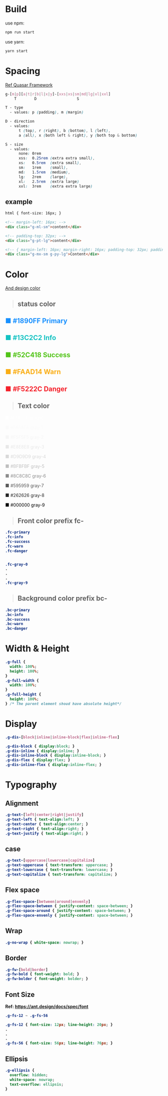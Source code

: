 # Build

use npm:

```bash
npm run start
```

use yarn:

```bash
yarn start
```

# Spacing

[Ref Quasar Framework](https://quasar-framework.org/components/spacing.html)

```css
g-[m|p][a|t|r|b|l|x|y]-[xxs|xs|sm|md|lg|xl|xxl]
    T        D                  S

T - type
  - values: p (padding), m (margin)

D - direction
  - values:
      t (top), r (right), b (bottom), l (left),
      a (all), x (both left & right), y (both top & bottom)

S - size
  - values:
      none: 0rem
      xss:  0.25rem (extra extra small),
      xs:   0.5rem  (extra small),
      sm:   1rem    (small),
      md:   1.5rem  (medium),
      lg:   2rem    (large),
      xl:   2.5rem  (extra large)
      xxl:  3rem    (extra extra large)

```

## example

```html
html { font-size: 16px; }

<!-- margin-left: 16px; -->
<div class="g-ml-sm">content</div>

<!-- padding-top: 32px; -->
<div class="g-pt-lg">content</div>

<!-- { margin-left: 16px; margin-right: 16px; padding-top: 32px; padding-bottom: 32px; } -->
<div class="g-mx-sm g-py-lg">Content</div>
```

# Color

[And design color](https://ant.design/docs/spec/colors)

> ## status color

<h2 style="color:#1890ff">■ #1890FF Primary</h2>  
<h2 style="color:#13c2c2">■ #13C2C2 Info</h2>
<h2 style="color:#52c418">■ #52C418 Success</h2>
<h2 style="color:#faad14">■ #FAAD14 Warn</h2>
<h2 style="color:#f5222c">■ #F5222C Danger</h2>

> ## Text color

<p style="color:#ffffff">■ #FFFFFF gray-0</p>
<p style="color:#fafafa">■ #FAFAFA gray-1</p>
<p style="color:#f5f5f5">■ #F5F5F5 gray-2</p>
<p style="color:#e8e8e8">■ #E8E8E8 gray-3</p>
<p style="color:#d9d9d9">■ #D9D9D9 gray-4</p>
<p style="color:#bfbfbf">■ #BFBFBF gray-5</p>
<p style="color:#8c8c8c">■ #8C8C8C gray-6</p>
<p style="color:#595959">■ #595959 gray-7</p>
<p style="color:#262626">■ #262626 gray-8</p>
<p style="color:#000000">■ #000000 gray-9</p>

> ## Front color prefix <b style="color:">fc-</span>

```css
.fc-primary
.fc-info
.fc-success
.fc-warn
.fc-danger


.fc-gray-0
.
.
.
.fc-gray-9
```

> ## Background color prefix  <b style="color:">bc-</span>

```css
.bc-primary
.bc-info
.bc-success
.bc-warn
.bc-danger
```

# Width & Height

```css
.g-full {
  width: 100%;
  height: 100%;
}
.g-full-width {
  width: 100%;
}
.g-full-height {
  height: 100%;
} /* The parent element shoud have absolute height*/
```

# Display
```css
.g-dis-[block|inline|inline-block|flex|inline-flex]

.g-dis-block { display:block; }
.g-dis-inline { display:inline; }
.g-dis-inline-block { display:inline-block; }
.g-dis-flex { display:flex; }
.g-dis-inline-flex { display:inline-flex; }
```

# Typography

## Alignment
```css
.g-text-[left|center|right|justify]
.g-text-left { text-align:left; }
.g-text-center { text-align:center; }
.g-text-right { text-align:right; }
.g-text-justify { text-align:right; }
```

## case
```css
.g-text-[uppercase|lowercase|capitalize]
.g-text-uppercase { text-transform: uppercase; }
.g-text-lowercase { text-transform: lowercase; }
.g-text-capitalize { text-transform: capitalize; }
```

## Flex space
```css
.g-flex-space-[between|around|envenly]
.g-flex-space-between { justify-content: space-between; }
.g-flex-space-around { justify-content: space-between; }
.g-flex-space-envenly { justify-content: space-between; }
```

## Wrap
```css
.g-no-wrap { white-space: nowrap; }
```

## Border
```css
.g-fw-[bold|border]
.g-fw-bold { font-weight: bold; }
.g-fw-bolder { font-weight: bolder; }
```

## Font Size
Ref: https://ant.design/docs/spec/font
```css
.g-fs-12 ~ .g-fs-56

.g-fs-12 { font-size: 12px; line-height: 20px; }
.
.
.
.g-fs-56 { font-size: 56px; line-height: 76px; }
```

## Ellipsis
```css
.g-ellipsis {
  overflow: hidden;
  white-space: nowrap;
  text-overflow: ellipsis;
}
```